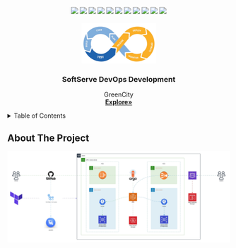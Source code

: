 <a name="readme-top"></a>

<div align="center">
	<code><img width="110" src="https://img.shields.io/badge/Amazon_AWS-FF9900?style=for-the-badge&logo=amazonaws&logoColor=white"></code>
	<code><img width="100" src="https://img.shields.io/badge/Terraform-7B42BC?style=for-the-badge&logo=terraform&logoColor=white"/></code>
  <code><img width="80" src="https://img.shields.io/badge/Docker-2CA5E0?style=for-the-badge&logo=docker&logoColor=white"/></code>
  <code><img width="110" src="https://img.shields.io/badge/kubernetes-326ce5.svg?&style=for-the-badge&logo=kubernetes&logoColor=white"/></code>
	<code><img width="121" src="https://img.shields.io/badge/Prometheus-000000?style=for-the-badge&logo=prometheus&labelColor=000000"/></code>
  <code><img width="121" src="https://img.shields.io/badge/Datadog-632CA6?style=for-the-badge&logo=datadog&logoColor=white"/></code>
	<code><img width="110" src="https://img.shields.io/badge/PostgreSQL-316192?style=for-the-badge&logo=postgresql&logoColor=white"/></code>
  <code><img width="95" src="https://img.shields.io/badge/GNU%20Bash-4EAA25?style=for-the-badge&logo=GNU%20Bash&logoColor=white"/></code>
  <code><img width="59" src="https://img.shields.io/badge/GIT-E44C30?style=for-the-badge&logo=git&logoColor=white"/></code>
	<code><img width="81" src="https://img.shields.io/badge/GitHub-100000?style=for-the-badge&logo=github&logoColor=white"/></code>
	<code><img width="70" src="https://img.shields.io/badge/Linux-FCC624?style=for-the-badge&logo=linux&logoColor=black"/></code>
</div>


<br />
<div align="center">
    <img src="./img/life-cycle-of-devops.png" width="169" height="92">
  <h3 align="center">SoftServe DevOps Development</h3>

  <p align="center">
    GreenCity
    <br />
    <a href="https://github.com/ita-social-projects/GreenCity"><strong>Explore»</strong></a>
  </p>
</div>


<details>
  <summary>Table of Contents</summary>
  <ol>
    <li>
      <a href="#about-the-project">About The Project</a>
    </li>
    <li>
      <a href="#getting-started">Getting Started</a>
      <ul>
        <li><a href="#prerequisites">Prerequisites</a></li>
        <li><a href="#installation">Installation</a></li>
      </ul>
    </li>
    <li><a href="#usage">Usage</a></li>
    <li><a href="#contributing">Contributing</a></li>
    <li><a href="#license">License</a></li>
    <li><a href="#contact">Contact</a></li>
    <li><a href="#acknowledgments">Acknowledgments</a></li>
  </ol>
</details>


## About The Project

![GreenCity Infrastructure](./img/GreenCity-Infrastructure.jpeg "GreenCity Infrastructure")